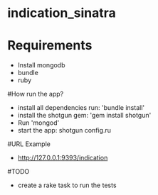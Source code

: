 # indication_sinatra

# Requirements
- Install mongodb
- bundle
- ruby

#How run the app?
- install all dependencies run: 'bundle install' 
- install the shotgun gem: 'gem install shotgun'
- Run 'mongod'
- start the app: shotgun config.ru

#URL Example
- http://127.0.0.1:9393/indication

#TODO
- create a rake task to run the tests

